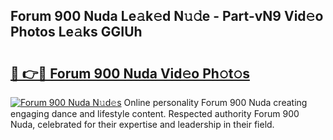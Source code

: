 ## Forum 900 Nuda Le𝚊k𝚎d N𝚞𝚍e - Part-vN9 Vid𝚎o Photos Le𝚊ks GGIUh

# <h2><a href="http://fbduur7.evod.top/?m=Forum+900+Nuda">🔗 👉🔴 Forum 900 Nuda Vid𝚎o Ph𝚘t𝚘s</a></h2>

[![Forum 900 Nuda N𝚞d𝚎s](https://i.imgur.com/8V9OHl7.gif)](http://fbduur7.evod.top/?m=Forum+900+Nuda)
Online personality Forum 900 Nuda creating engaging dance and lifestyle content. Respected authority Forum 900 Nuda, celebrated for their expertise and leadership in their field. 
